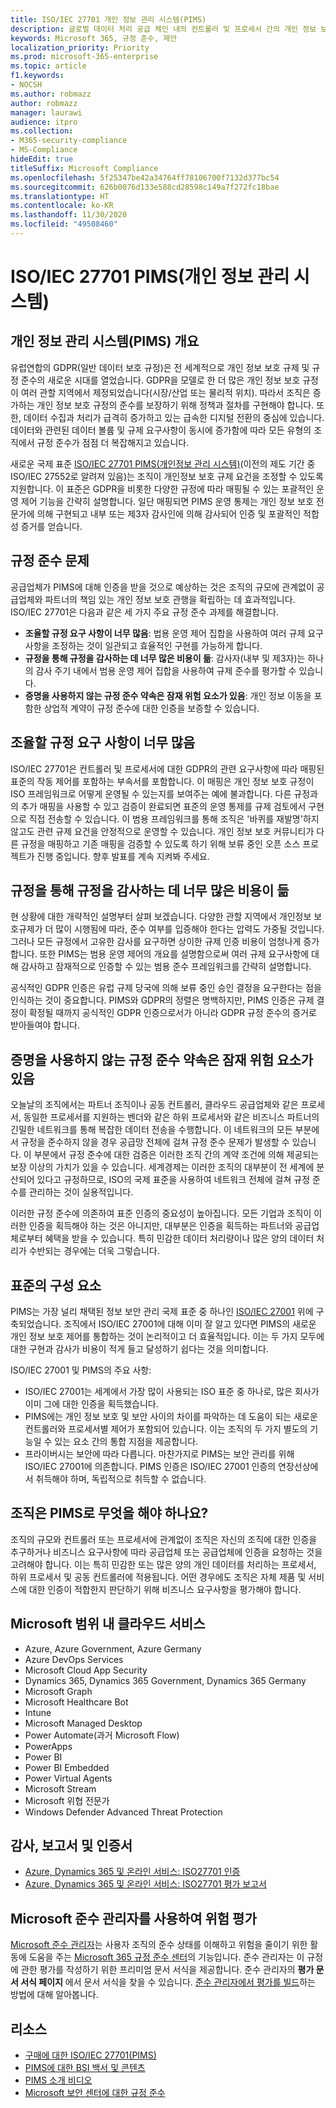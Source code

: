```yaml
---
title: ISO/IEC 27701 개인 정보 관리 시스템(PIMS)
description: 글로벌 데이터 처리 공급 체인 내의 컨트롤러 및 프로세서 간의 개인 정보 보호 책임 및 규정 준수를 지원하기 위한 ISO/IEC 27701 표준입니다.
keywords: Microsoft 365, 규정 준수, 제안
localization_priority: Priority
ms.prod: microsoft-365-enterprise
ms.topic: article
f1.keywords:
- NOCSH
ms.author: robmazz
author: robmazz
manager: laurawi
audience: itpro
ms.collection:
- M365-security-compliance
- MS-Compliance
hideEdit: true
titleSuffix: Microsoft Compliance
ms.openlocfilehash: 5f25347be42a34764ff78106700f7132d377bc54
ms.sourcegitcommit: 626b0076d133e588cd28598c149a7f272fc18bae
ms.translationtype: HT
ms.contentlocale: ko-KR
ms.lasthandoff: 11/30/2020
ms.locfileid: "49508460"
---
```

# <a name="isoiec-27701-privacy-information-management-system-pims"></a>ISO/IEC 27701 PIMS(개인 정보 관리 시스템)

## <a name="privacy-information-management-system-pims-overview"></a>개인 정보 관리 시스템(PIMS) 개요

유럽연합의 GDPR(일반 데이터 보호 규정)은 전 세계적으로 개인 정보 보호 규제 및 규정 준수의 새로운 시대를 열었습니다. GDPR을 모델로 한 더 많은 개인 정보 보호 규정이 여러 관할 지역에서 제정되었습니다(시장/산업 또는 물리적 위치). 따라서 조직은 증가하는 개인 정보 보호 규정의 준수를 보장하기 위해 정책과 절차를 구현해야 합니다. 또한, 데이터 수집과 처리가 급격히 증가하고 있는 급속한 디지털 전환의 중심에 있습니다. 데이터와 관련된 데이터 볼륨 및 규제 요구사항이 동시에 증가함에 따라 모든 유형의 조직에서 규정 준수가 점점 더 복잡해지고 있습니다.

새로운 국제 표준 [ISO/IEC 27701 PIMS(개인정보 관리 시스템)](https://www.iso.org/standard/71670.html)(이전의 제도 기간 중 ISO/IEC 27552로 알려져 있음)는 조직이 개인정보 보호 규제 요건을 조정할 수 있도록 지원합니다. 이 표준은 GDPR을 비롯한 다양한 규정에 따라 매핑될 수 있는 포괄적인 운영 제어 기능을 간략히 설명합니다. 일단 매핑되면 PIMS 운영 통제는 개인 정보 보호 전문가에 의해 구현되고 내부 또는 제3자 감사인에 의해 감사되어 인증 및 포괄적인 적합성 증거를 얻습니다.

## <a name="compliance-challenges"></a>규정 준수 문제

공급업체가 PIMS에 대해 인증을 받을 것으로 예상하는 것은 조직의 규모에 관계없이 공급업체와 파트너의 책임 있는 개인 정보 보호 관행을 확립하는 데 효과적입니다. ISO/IEC 27701은 다음과 같은 세 가지 주요 규정 준수 과제를 해결합니다.

- **조율할 규정 요구 사항이 너무 많음**: 법용 운영 제어 집합을 사용하여 여러 규제 요구 사항을 조정하는 것이 일관되고 효율적인 구현를 가능하게 합니다.
- **규정을 통해 규정을 감사하는 데 너무 많은 비용이 듦**: 감사자(내부 및 제3자)는 하나의 감사 주기 내에서 범용 운영 제어 집합을 사용하여 규제 준수를 평가할 수 있습니다.
- **증명을 사용하지 않는 규정 준수 약속은 잠재 위험 요소가 있음**: 개인 정보 이동을 포함한 상업적 계약이 규정 준수에 대한 인증을 보증할 수 있습니다.

## <a name="too-many-regulatory-requirements-to-juggle"></a>조율할 규정 요구 사항이 너무 많음

ISO/IEC 27701은 컨트롤러 및 프로세서에 대한 GDPR의 관련 요구사항에 따라 매핑된 표준의 작동 제어를 포함하는 부속서를 포함합니다. 이 매핑은 개인 정보 보호 규정이 ISO 프레임워크로 어떻게 운영될 수 있는지를 보여주는 예에 불과합니다. 다른 규정과의 추가 매핑을 사용할 수 있고 검증이 완료되면 표준의 운영 통제를 규제 검토에서 구현으로 직접 전송할 수 있습니다. 이 범용 프레임워크를 통해 조직은 '바퀴를 재발명'하지 않고도 관련 규제 요건을 안정적으로 운영할 수 있습니다. 개인 정보 보호 커뮤니티가 다른 규정을 매핑하고 기존 매핑을 검증할 수 있도록 하기 위해 보류 중인 오픈 소스 프로젝트가 진행 중입니다. 향후 발표를 계속 지켜봐 주세요.

## <a name="too-costly-to-audit-regulation-by-regulation"></a>규정을 통해 규정을 감사하는 데 너무 많은 비용이 듦

현 상황에 대한 개략적인 설명부터 살펴 보겠습니다. 다양한 관할 지역에서 개인정보 보호규제가 더 많이 시행됨에 따라, 준수 여부를 입증해야 한다는 압력도 가중될 것입니다. 그러나 모든 규정에서 고유한 감사를 요구하면 상이한 규제 인증 비용이 엄청나게 증가합니다. 또한 PIMS는 범용 운영 제어의 개요를 설명함으로써 여러 규제 요구사항에 대해 감사하고 잠재적으로 인증할 수 있는 범용 준수 프레임워크를 간략히 설명합니다.

공식적인 GDPR 인증은 유럽 규제 당국에 의해 보류 중인 승인 결정을 요구한다는 점을 인식하는 것이 중요합니다. PIMS와 GDPR의 정렬은 명백하지만, PIMS 인증은 규제 결정이 확정될 때까지 공식적인 GDPR 인증으로서가 아니라 GDPR 규정 준수의 증거로 받아들여야 합니다.

## <a name="promises-of-compliance-without-proof-is-potentially-risky"></a>증명을 사용하지 않는 규정 준수 약속은 잠재 위험 요소가 있음

오늘날의 조직에서는 파트너 조직이나 공동 컨트롤러, 클라우드 공급업체와 같은 프로세서, 동일한 프로세서를 지원하는 벤더와 같은 하위 프로세서와 같은 비즈니스 파트너의 긴밀한 네트워크를 통해 복잡한 데이터 전송을 수행합니다. 이 네트워크의 모든 부분에서 규정을 준수하지 않을 경우 공급망 전체에 걸쳐 규정 준수 문제가 발생할 수 있습니다. 이 부분에서 규정 준수에 대한 검증은 이러한 조직 간의 계약 조건에 의해 제공되는 보장 이상의 가치가 있을 수 있습니다. 세계경제는 이러한 조직의 대부분이 전 세계에 분산되어 있다고 규정하므로, ISO의 국제 표준을 사용하여 네트워크 전체에 걸쳐 규정 준수를 관리하는 것이 실용적입니다.

이러한 규정 준수에 의존하여 표준 인증의 중요성이 높아집니다. 모든 기업과 조직이 이러한 인증을 획득해야 하는 것은 아니지만, 대부분은 인증을 획득하는 파트너와 공급업체로부터 혜택을 받을 수 있습니다. 특히 민감한 데이터 처리량이나 많은 양의 데이터 처리가 수반되는 경우에는 더욱 그렇습니다.

## <a name="building-blocks-of-the-standard"></a>표준의 구성 요소

PIMS는 가장 널리 채택된 정보 보안 관리 국제 표준 중 하나인 [ISO/IEC 27001](offering-iso-27001.md) 위에 구축되었습니다. 조직에서 ISO/IEC 27001에 대해 이미 잘 알고 있다면 PIMS의 새로운 개인 정보 보호 제어를 통합하는 것이 논리적이고 더 효율적입니다. 이는 두 가지 모두에 대한 구현과 감사가 비용이 적게 들고 달성하기 쉽다는 것을 의미합니다.

ISO/IEC 27001 및 PIMS의 주요 사항:

- ISO/IEC 27001는 세계에서 가장 많이 사용되는 ISO 표준 중 하나로, 많은 회사가 이미 그에 대한 인증을 획득했습니다.
- PIMS에는 개인 정보 보호 및 보안 사이의 차이를 파악하는 데 도움이 되는 새로운 컨트롤러와 프로세서별 제어가 포함되어 있습니다. 이는 조직의 두 가지 별도의 기능일 수 있는 요소 간의 통합 지점을 제공합니다.
- 프라이버시는 보안에 따라 다릅니다. 마찬가지로 PIMS는 보안 관리를 위해 ISO/IEC 27001에 의존합니다. PIMS 인증은 ISO/IEC 27001 인증의 연장선상에서 취득해야 하며, 독립적으로 취득할 수 없습니다.

## <a name="what-should-your-organization-do-with-pims"></a>조직은 PIMS로 무엇을 해야 하나요?

조직의 규모와 컨트롤러 또는 프로세서에 관계없이 조직은 자신의 조직에 대한 인증을 추구하거나 비즈니스 요구사항에 따라 공급업체 또는 공급업체에 인증을 요청하는 것을 고려해야 합니다. 이는 특히 민감한 또는 많은 양의 개인 데이터를 처리하는 프로세서, 하위 프로세서 및 공동 컨트롤러에 적용됩니다. 어떤 경우에도 조직은 자체 제품 및 서비스에 대한 인증이 적합한지 판단하기 위해 비즈니스 요구사항을 평가해야 합니다.

## <a name="microsoft-in-scope-cloud-services"></a>Microsoft 범위 내 클라우드 서비스

- Azure, Azure Government, Azure Germany
- Azure DevOps Services
- Microsoft Cloud App Security
- Dynamics 365, Dynamics 365 Government, Dynamics 365 Germany
- Microsoft Graph
- Microsoft Healthcare Bot
- Intune
- Microsoft Managed Desktop
- Power Automate(과거 Microsoft Flow)
- PowerApps
- Power BI
- Power BI Embedded
- Power Virtual Agents
- Microsoft Stream
- Microsoft 위협 전문가
- Windows Defender Advanced Threat Protection

## <a name="audits-reports-and-certificates"></a>감사, 보고서 및 인증서

- [Azure, Dynamics 365 및 온라인 서비스: ISO27701 인증](https://aka.ms/azureiso27701cert)
- [Azure, Dynamics 365 및 온라인 서비스: ISO27701 평가 보고서](https://aka.ms/azureiso27701report)

## <a name="use-microsoft-compliance-manager-to-assess-your-risk"></a>Microsoft 준수 관리자를 사용하여 위험 평가

[Microsoft 준수 관리자](https://docs.microsoft.com/microsoft-365/compliance/compliance-manager)는 사용자 조직의 준수 상태를 이해하고 위험을 줄이기 위한 활동에 도움을 주는 [Microsoft 365 규정 준수 센터](https://docs.microsoft.com/microsoft-365/compliance/microsoft-365-compliance-center)의 기능입니다. 준수 관리자는 이 규정에 관한 평가를 작성하기 위한 프리미엄 문서 서식을 제공합니다. 준수 관리자의 **평가 문서 서식 페이지** 에서 문서 서식을 찾을 수 있습니다. [준수 관리자에서 평가를 빌드](https://docs.microsoft.com/microsoft-365/compliance/compliance-manager-assessments)하는 방법에 대해 알아봅니다.

## <a name="resources"></a>리소스

- [구매에 대한 ISO/IEC 27701(PIMS)](https://www.iso.org/standard/71670.html)
- [PIMS에 대한 BSI 백서 및 콘텐츠](https://www.bsigroup.com/globalassets/localfiles/en-gb/data-protection/bsi_privacy_matters_white_paper-web.pdf)
- [PIMS 소개 비디오](https://www.microsoft.com/videoplayer/embed/RE3uaQJ)
- [Microsoft 보안 센터에 대한 규정 준수](https://www.microsoft.com/trust-center/compliance/compliance-overview)
